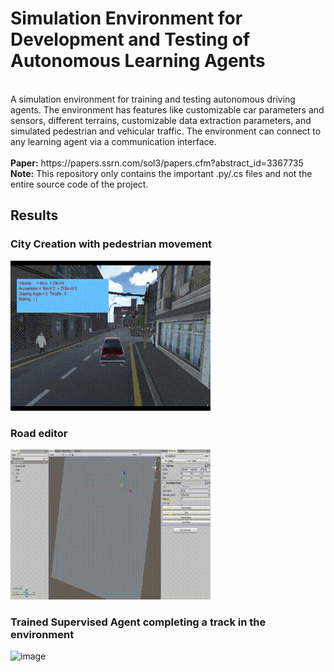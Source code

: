 # Simulation Environment for Development and Testing of Autonomous Learning Agents
<br>
A simulation environment for training and testing autonomous driving agents. The environment has features like customizable car parameters and sensors, different terrains, customizable data extraction parameters, and simulated pedestrian and vehicular traffic. The environment can connect to any learning agent via a communication interface.
<br>
<br>
<b>Paper:</b> https://papers.ssrn.com/sol3/papers.cfm?abstract_id=3367735
<br>
<b>Note:</b> This repository only contains the important .py/.cs files and not the entire source code of the project. 

## Results 

### City Creation with pedestrian movement 
![image](https://github.com/Omkar-Ranadive/Simulation-Environment/blob/master/Results/Pedestrian%20Movement%20in%20Town.gif)

### Road editor 
![image](https://github.com/Omkar-Ranadive/Simulation-Environment/blob/master/Results/RoadEditor.gif)

### Trained Supervised Agent completing a track in the environment 

![image](https://github.com/Omkar-Ranadive/Simulation-Environment/blob/master/Results/Supervised%20Agent%20with%20Positioning.gif)


